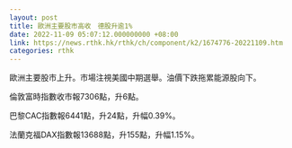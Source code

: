 ```yaml
---
layout: post
title: 歐洲主要股市高收　德股升逾1%
date: 2022-11-09 05:07:12.000000000 +08:00
link: https://news.rthk.hk/rthk/ch/component/k2/1674776-20221109.htm
categories: rthk
---
```


歐洲主要股市上升。市場注視美國中期選舉。油價下跌拖累能源股向下。

倫敦富時指數收市報7306點，升6點。

巴黎CAC指數報6441點，升24點，升幅0.39%。

法蘭克福DAX指數報13688點，升155點，升幅1.15%。
